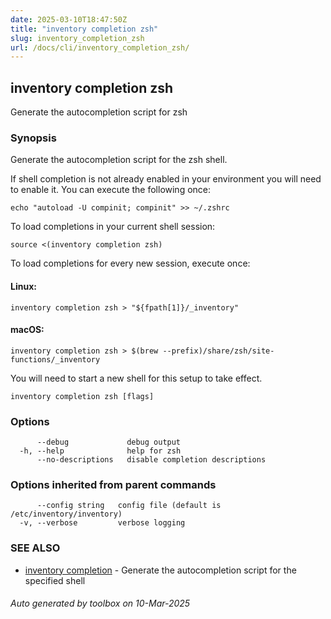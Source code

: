 ```yaml
---
date: 2025-03-10T18:47:50Z
title: "inventory completion zsh"
slug: inventory_completion_zsh
url: /docs/cli/inventory_completion_zsh/
---
```

## inventory completion zsh

Generate the autocompletion script for zsh

### Synopsis

Generate the autocompletion script for the zsh shell.

If shell completion is not already enabled in your environment you will need
to enable it.  You can execute the following once:

	echo "autoload -U compinit; compinit" >> ~/.zshrc

To load completions in your current shell session:

	source <(inventory completion zsh)

To load completions for every new session, execute once:

#### Linux:

	inventory completion zsh > "${fpath[1]}/_inventory"

#### macOS:

	inventory completion zsh > $(brew --prefix)/share/zsh/site-functions/_inventory

You will need to start a new shell for this setup to take effect.


```
inventory completion zsh [flags]
```

### Options

```
      --debug             debug output
  -h, --help              help for zsh
      --no-descriptions   disable completion descriptions
```

### Options inherited from parent commands

```
      --config string   config file (default is /etc/inventory/inventory)
  -v, --verbose         verbose logging
```

### SEE ALSO

* [inventory completion](/inventory/docs/cli/inventory_completion/)	 - Generate the autocompletion script for the specified shell

###### Auto generated by toolbox on 10-Mar-2025
